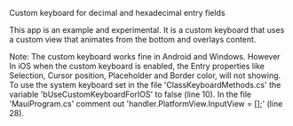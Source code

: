 Custom keyboard for decimal and hexadecimal entry fields

This app is an example and experimental.
It is a custom keyboard that uses a custom view that animates from the bottom and overlays content.

Note:
The custom keyboard works fine in Android and Windows.
However In iOS when the custom keyboard is enabled, the Entry properties like Selection, Cursor position, Placeholder and Border color, will not showing.
To use the system keyboard set in the file 'ClassKeyboardMethods.cs' the variable 'bUseCustomKeyboardForIOS' to false (line 10).  In the file 'MauiProgram.cs' comment out 'handler.PlatformView.InputView = [];' (line 28).